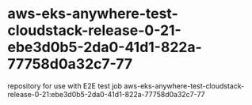 # aws-eks-anywhere-test-cloudstack-release-0-21-ebe3d0b5-2da0-41d1-822a-77758d0a32c7-77
repository for use with E2E test job aws-eks-anywhere-test-cloudstack-release-0-21:ebe3d0b5-2da0-41d1-822a-77758d0a32c7-77
